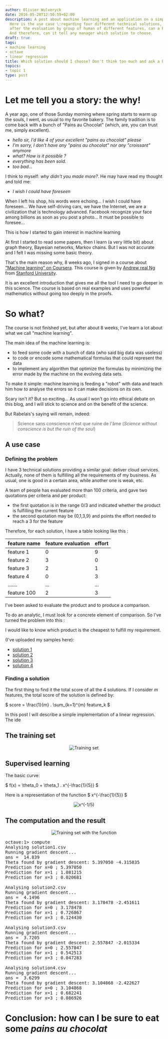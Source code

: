 ```yaml
---
author: Olivier Wulveryck
date: 2016-05-20T12:50:59+02:00
description: A post about machine learning and an application on a simple case I've met in my job. 
  Here is the use case \:regarding four different technical solutions, 
  after the evaluation by group of human of different features, can a Bot "think" on its own and evaluate which one offers then best ratio cost/features.
  And therefore, can it tell any manager which solution to choose.
draft: true
tags:
- machine learning
- octave
- linear regression
title: Which solution should I choose? Don't think too much and ask a bot!
topics:
- topic 1
type: post
---
```


# Let me tell you a story: the why!

A year ago, one of those Sunday morning where spring starts to warm up the souls, I went, as usual to my favorite bakery.
The family tradition is to come back with a bunch of "Pains au Chocolat" (which, are, you can trust me, simply excellent).

- _hello sir, I'd like 4 of your excellent "pains au chocolat" please_
- _I'm sorry, I don't have any "pains au chocolat" nor any "croissant" anymore_
- _what? How is it possible ?_
- _everything has been sold._
- _too bad..._

I think to myself: _why didn't you made more?_. He may have read my thought and told me:

- _I wish I could have foreseen_
 
When I left his shop, his words were echoing... I wish I could have foreseen... We have self-driving cars, we have the Internet, 
we are a civilization that is technology advanced. 
Facebook recognize your face among billions as soon as you post a photo... It must be possible to foresee...

This is how I started to gain interest in machine learning

At first I started to read some papers, then I learn (a very little bit) about graph theory, Bayesian networks, Markov chains.
But I was not accurate and I felt I was missing some basic theory.

That's the main reason why, 8 weeks ago, I signed in a course about ["Machine learning" on Coursera](https://www.coursera.org/learn/machine-learning). 
This course is given by [Andrew real Ng](http://www.andrewng.org/) from [Stanford University](https://www.stanford.edu/).

It is an excellent introduction that gives me all the tool I need to go deeper in this science. The course is based on real examples
and uses powerful mathematics without going too deeply in the proofs.

# So what?

The course is not finished yet, but after about 8 weeks, I've learn a lot about what we call "machine learning".

The main idea of the machine learning is:

* to feed some code with a bunch of data (who said big data was useless)
* to code or encode some mathematical formulas that could represent the data
* to implement any algorithm that optimize the formulas by minimizing the error made by the machine on the evolving data sets.

To make it simple: machine learning is feeding a "robot" with data and teach him how to analyse the errors so it can make decisions on its own.

Scary isn't it? But so exciting... As usual I won't go into ethical debate on this blog, and I will stick to science and on the benefit
of the science.

But Rabelais's saying will remain, indeed:

> Science sans conscience n'est que ruine de l'&acirc;me (_Science without conscience is but the ruin of the soul_)

## A use case

### Defining the problem

I have 3 technical solutions providing a similar goal: deliver cloud services.
Actually, none of them is fulfilling all the requirements of my business.
As usual, one is good in a certain area, while another one is weak, etc.

A team of people has evaluated more than 100 criteria, and gave two quotations per criteria and per product:

* the first quotation is in the range 0/3 and indicated whether the product is fulfilling the current feature
* the second quotation may be {0,1,3,9} and points the effort needed to reach a 3 for the feature

Therefore, for each solution, I have a table looking like this :

| feature  name | feature evaluation  | effort |
|---------------|---------------------|--------|
| feature 1     |                   0 |      9 |
| feature 2     |                   3 |      0 |
| feature 3     |                   2 |      1 |
| feature 4     |                   0 |      3 |
| .......       |                ...  |    ... |
| feature 100   |                   2 |      3 |

I've been asked to evaluate the product and to produce a comparison.

To do an analytic, I must look for a concrete element of comparison. So I've turned the problem into this :

I would like to know which product is the cheapest to fulfill my requirement.

(I've uploaded my samples here):

* [solution 1](/blog/assets/ml/solution1.csv)
* [solution 2](/blog/assets/ml/solution2.csv)
* [solution 3](/blog/assets/ml/solution3.csv)
* [solution 4](/blog/assets/ml/solution4.csv)

### Finding a solution

The first thing to find it the total score of all the 4 solutions.
If I consider $m$ features, the total score of the solution is defined by:

$ score = \frac{1}{m} . \sum_{k=1}^{m} feature_k $ 


In this post I will describe a simple implementation of a linear regression.
The ide




## The training set

<center>
<img class="img-responsive" src="/blog/assets/images/ml/trainingset.jpg" alt="Training set"/> 
</center>

## Supervised learning

The basic curve:

$ f(x) = \theta_0 + \theta_1 . x^{-\frac{1}{5}} $

Here is a representation of the function $ x^{-\frac{1}{5}} $

<center>
<img class="img-responsive" src="/blog/assets/images/ml/x-1_5.jpg" alt="x^(-1/5)"/> 
</center>

## The computation and the result

<center>
<img class="img-responsive" src="/blog/assets/images/ml/trainingset_plot.jpg" alt="Training set with the function"/> 
</center>

<pre>
octave:1> compute                                                                                                                            [31/881]
Analysing solution1.csv
Running gradient descent...
ans =  14.839
Theta found by gradient descent: 5.397050 -4.315835 
Prediction for x=0 ; 5.397050
Prediction for x=1 ; 1.081215
Prediction for x=3 ; 0.020681

Analysing solution2.csv
Running gradient descent...
ans =  4.1496
Theta found by gradient descent: 3.178478 -2.451611 
Prediction for x=0 ; 3.178478
Prediction for x=1 ; 0.726867
Prediction for x=3 ; 0.124430

Analysing solution3.csv
Running gradient descent...
ans =  3.7205
Theta found by gradient descent: 2.557847 -2.015334 
Prediction for x=0 ; 2.557847
Prediction for x=1 ; 0.542513
Prediction for x=3 ; 0.047283

Analysing solution4.csv
Running gradient descent...
ans =  3.6299
Theta found by gradient descent: 3.104868 -2.422627 
Prediction for x=0 ; 3.104868
Prediction for x=1 ; 0.682241
Prediction for x=3 ; 0.086926
</pre>

# Conclusion: how can I be sure to eat some _pains au chocolat_
